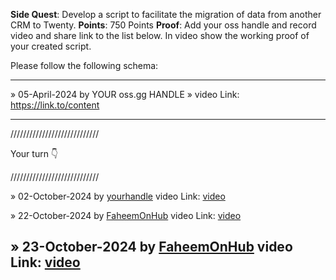 **Side Quest**: Develop a script to facilitate the migration of data from another CRM to Twenty. 
**Points**: 750 Points
**Proof**: Add your oss handle and record video and share link to the list below. In video show the working proof of your created script.

Please follow the following schema:

---

» 05-April-2024 by YOUR oss.gg HANDLE » video Link: https://link.to/content

---

////////////////////////////

Your turn 👇

////////////////////////////

» 02-October-2024 by [yourhandle](https://oss.gg/yourhandle) video Link: [video](https://twenty.com/)

» 22-October-2024 by [FaheemOnHub](https://oss.gg/FaheemOnHub) video Link: [video](https://drive.google.com/file/d/1bR59Q5gqoqHjzgdrF6K68U2hloexkQYM/view)

» 23-October-2024 by [FaheemOnHub](https://oss.gg/FaheemOnHub) video Link: [video](https://drive.google.com/file/d/1gr07cUkr4-UTbiUDMl6z7eedrZge1cKJ/view)
---